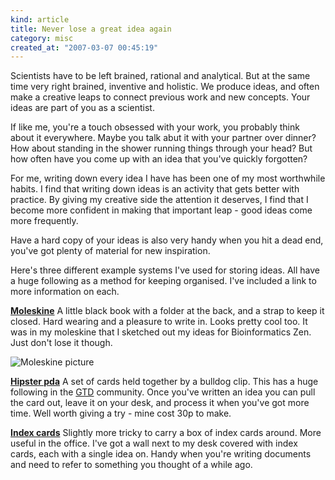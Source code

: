 ```yaml
--- 
kind: article
title: Never lose a great idea again
category: misc
created_at: "2007-03-07 00:45:19"
---
```

Scientists have to be left brained, rational and analytical. But at the same time very right brained, inventive and holistic. We produce ideas, and often make a creative leaps to connect previous work and new concepts. Your ideas are part of you as a scientist.

If like me, you're a touch obsessed with your work, you probably think about it everywhere. Maybe you talk abut it with your partner over dinner? How about standing in the shower running things through your head? But how often have you come up with an idea that you've quickly forgotten?

For me, writing down every idea I have has been one of my most worthwhile habits. I find that writing down ideas is an activity that gets better with practice. By giving my creative side the attention it deserves, I find that I become more confident in making that important leap - good ideas come more frequently.

Have a hard copy of your ideas is also very handy when you hit a dead end, you've got plenty of material for new inspiration.

Here's three different example systems I've used for storing ideas. All have a huge following as a method for keeping organised. I've included a link to more information on each.

<a href="http://hyalineskies.com/2006/11/hacking-a-gtd-moleskine/"><strong>Moleskine</strong></a>
A little black book with a folder at the back, and a strap to keep it closed. Hard wearing and a pleasure to write in. Looks pretty cool too. It was in my moleskine that I sketched out my ideas for Bioinformatics Zen. Just don't lose it though.

<img src="http://www.bioinformaticszen.com/wp-content/uploads/2007/03/moleskine.jpg" class="centre" alt="Moleskine picture" />

<a href="http://www.43folders.com/2004/09/03/introducing-the-hipster-pda/"><strong>Hipster pda</strong></a>
A set of cards held together by a bulldog clip. This has a huge following in the <a href="http://en.wikipedia.org/wiki/Getting_Things_Done">GTD</a> community. Once you've written an idea you can pull the card out, leave it on your desk, and process it when you've got more time. Well worth giving a try - mine cost 30p to make.

<a href="http://pileofindexcards.org/wiki/index.php?title=Main_Page"><strong>Index cards</strong></a>
Slightly more tricky to carry a box of index cards around. More useful in the office. I've got a wall next to my desk covered with index cards, each with a single idea on. Handy when you're writing documents and need to refer to  something you thought of a while ago.
